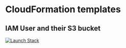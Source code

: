 # CloudFormation templates

## IAM User and their S3 bucket

[![Launch Stack](https://cdn.rawgit.com/buildkite/cloudformation-launch-stack-button-svg/master/launch-stack.svg)](https://console.aws.amazon.com/cloudformation/home#/stacks/new?stackName=iam-user-and-their-s3-bucket&templateURL=https://s3.eu-west-2.amazonaws.com/jakubigla-cf-templates/iam-user-and-their-s3-bucket.yaml)